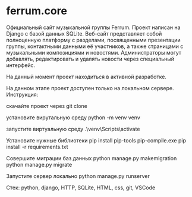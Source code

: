 # ferrum.core

Официальный сайт музыкальной группы Ferrum. Проект написан на Django с базой данных SQLite. Веб-сайт представляет собой полноценную платформу с разделами, посвященными презентации группы, контактными данными её участников, а также страницами с музыкальными композициями и новостями. Администраторы могут добавлять, редактировать и удалять новости через специальный интерфейс.

На данный момент проект находиться в активной разработке.

На данном этапе проект доступен только на локальном сервере. Инструкция:

скачайте проект через git clone

установите вирутальную среду python -m venv venv

запустите виртуальную среду .\venv\Scripts\activate

Установите нужные библиотеки pip install pip-tools pip-compile.exe pip install -r requirements.txt

Совершите миграции баз данных python manage.py makemigration python manage.py migrate

Запустите сервер локально python manage.py runserver

Стек: python, django, HTTP, SQLite, HTML, css, git, VSCode
